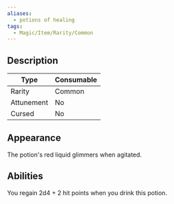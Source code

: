 ```yaml
---
aliases:
  - potions of healing
tags:
  - Magic/Item/Rarity/Common
---
```

## Description
| **Type**   | Consumable |
| ---------- | ---------- |
| Rarity     | Common     |
| Attunement | No         |
| Cursed     | No         |
## Appearance
The potion's red liquid glimmers when agitated.
## Abilities
You regain 2d4 + 2 hit points when you drink this potion.
